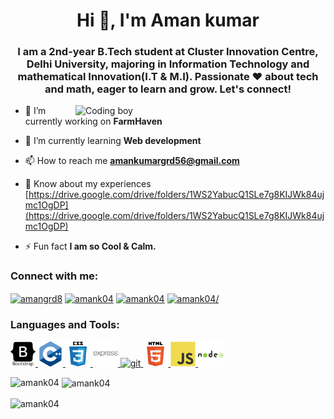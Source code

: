 <h1 align="center">Hi 👋, I'm Aman kumar</h1>
<h3 align="center">I am a 2nd-year B.Tech student at Cluster Innovation Centre, Delhi University, majoring in Information Technology and mathematical Innovation(I.T & M.I). Passionate ❤ about tech and math, eager to learn and grow. Let's connect!</h3>

<img align="right" width="400px" margintop="7px" src="https://camo.githubusercontent.com/683e2187241c641430216c864ce93fc5a0e0dfb232c5a01d1c54b54d63aa8cb2/68747470733a2f2f63646e2e6472696262626c652e636f6d2f75736572732f313136323037372f73637265656e73686f74732f333834383931342f70726f6772616d6d65722e676966" alt="Coding boy">

- 🔭 I’m currently working on **FarmHaven**

- 🌱 I’m currently learning **Web development**

- 📫 How to reach me **amankumargrd56@gmail.com**

- 📄 Know about my experiences [https://drive.google.com/drive/folders/1WS2YabucQ1SLe7g8KIJWk84ujmc1OgDP](https://drive.google.com/drive/folders/1WS2YabucQ1SLe7g8KIJWk84ujmc1OgDP)

- ⚡ Fun fact **I am so Cool & Calm.**

<h3 align="left">Connect with me:</h3>
<p align="left">
<a href="https://linkedin.com/in/amangrd8" target="blank"><img align="center" src="https://raw.githubusercontent.com/rahuldkjain/github-profile-readme-generator/master/src/images/icons/Social/linked-in-alt.svg" alt="amangrd8" height="30" width="40" /></a>
<a href="https://fb.com/amank04" target="blank"><img align="center" src="https://raw.githubusercontent.com/rahuldkjain/github-profile-readme-generator/master/src/images/icons/Social/facebook.svg" alt="amank04" height="30" width="40" /></a>
<a href="https://www.leetcode.com/amank04" target="blank"><img align="center" src="https://raw.githubusercontent.com/rahuldkjain/github-profile-readme-generator/master/src/images/icons/Social/leet-code.svg" alt="amank04" height="30" width="40" /></a>
<a href="https://auth.geeksforgeeks.org/user/amank04/" target="blank"><img align="center" src="https://raw.githubusercontent.com/rahuldkjain/github-profile-readme-generator/master/src/images/icons/Social/geeks-for-geeks.svg" alt="amank04/" height="30" width="40" /></a>
</p>

<h3 align="left">Languages and Tools:</h3>
<p align="left"> <a href="https://getbootstrap.com" target="_blank" rel="noreferrer"> <img src="https://raw.githubusercontent.com/devicons/devicon/master/icons/bootstrap/bootstrap-plain-wordmark.svg" alt="bootstrap" width="40" height="40"/> </a> <a href="https://www.w3schools.com/cpp/" target="_blank" rel="noreferrer"> <img src="https://raw.githubusercontent.com/devicons/devicon/master/icons/cplusplus/cplusplus-original.svg" alt="cplusplus" width="40" height="40"/> </a> <a href="https://www.w3schools.com/css/" target="_blank" rel="noreferrer"> <img src="https://raw.githubusercontent.com/devicons/devicon/master/icons/css3/css3-original-wordmark.svg" alt="css3" width="40" height="40"/> </a> <a href="https://expressjs.com" target="_blank" rel="noreferrer"> <img src="https://raw.githubusercontent.com/devicons/devicon/master/icons/express/express-original-wordmark.svg" alt="express" width="40" height="40"/> </a> <a href="https://git-scm.com/" target="_blank" rel="noreferrer"> <img src="https://www.vectorlogo.zone/logos/git-scm/git-scm-icon.svg" alt="git" width="40" height="40"/> </a> <a href="https://www.w3.org/html/" target="_blank" rel="noreferrer"> <img src="https://raw.githubusercontent.com/devicons/devicon/master/icons/html5/html5-original-wordmark.svg" alt="html5" width="40" height="40"/> </a> <a href="https://developer.mozilla.org/en-US/docs/Web/JavaScript" target="_blank" rel="noreferrer"> <img src="https://raw.githubusercontent.com/devicons/devicon/master/icons/javascript/javascript-original.svg" alt="javascript" width="40" height="40"/> </a> <a href="https://nodejs.org" target="_blank" rel="noreferrer"> <img src="https://raw.githubusercontent.com/devicons/devicon/master/icons/nodejs/nodejs-original-wordmark.svg" alt="nodejs" width="40" height="40"/> </a> </p>

<p><img align="left" src="https://github-readme-stats.vercel.app/api/top-langs?username=amank04&show_icons=true&locale=en&layout=compact" alt="amank04" /></p>

<p>&nbsp;<img align="center" src="https://github-readme-stats.vercel.app/api?username=amank04&show_icons=true&locale=en" alt="amank04" /></p>

<p><img align="center" src="https://github-readme-streak-stats.herokuapp.com/?user=amank04&" alt="amank04" /></p>
